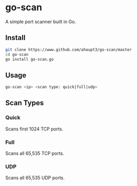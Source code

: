 # go-scan
A simple port scanner built in Go.

## Install
```bash
git clone https://www.github.com/ahaupt3/go-scan/master
cd go-scan
go install go-scan.go
```

## Usage
``` bash
go-scan <ip> <scan type: quick|full|udp>
```

## Scan Types
### Quick
Scans first 1024 TCP ports.

### Full
Scans all 65,535 TCP ports.

### UDP
Scans all 65,535 UDP ports.
